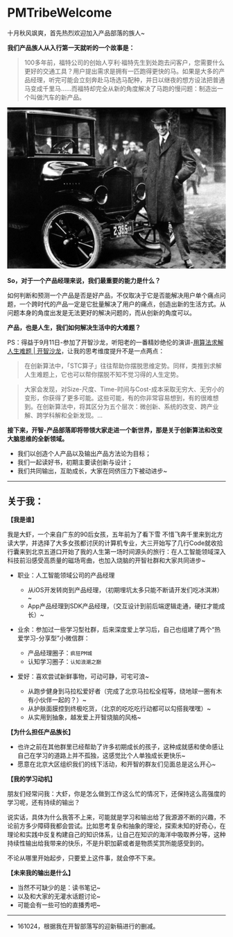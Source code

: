 # PMTribeWelcome

十月秋风飒爽，首先热烈欢迎加入产品部落的族人~

**我们产品族人从入行第一天就听的一个故事是：**

>100多年前，福特公司的创始人亨利·福特先生到处跑去问客户，您需要什么更好的交通工具？用户提出需求是拥有一匹跑得更快的马。如果是大多的产品经理，听完可能会立刻奔赴马场选马配种，并日以继夜的想方设法把普通马变成千里马......而福特却完全从新的角度解决了马跑的慢问题：制造出一个叫做汽车的新产品。

![](https://raw.githubusercontent.com/RamyWu/About-PM/master/timg2.jpg)

**So，对于一个产品经理来说，我们最重要的能力是什么？**

如何判断和预测一个产品是否是好产品，不仅取决于它是否能解决用户单个痛点问题，一个跨时代的产品一定是它批量解决了用户的痛点，创造出新的生活方式。从问题本身的角度出发是无法更好的解决问题的，而从创新的角度可以。

**产品，也是人生，我们如何解决生活中的大难题？**


PS：得益于9月11日-参加了开智沙龙，听阳老的一番精妙绝伦的演讲-[用算法求解人生难题 | 开智沙龙](https://mp.weixin.qq.com/s?__biz=MzA4ODM4ODQ3MQ==&mid=504445879&idx=1&sn=c25bb508f2d5a1d17c82b2e266f6e933&chksm=0bcf7daf3cb8f4b9ba16b219043d105b4f32903e54f05ad2bc138e39edcf192070fb58f1eec7&mpshare=1&scene=1&srcid=1014PwNl3z06LEN1GZbodVn5&key=c3acc508db7203762a25e4f8199b460dd0ee85b8dc62a3d4284ec89ada357fd193ddaf43ff70190e29686f4ffbdc2cf6&ascene=0&uin=OTYyNDg4NjIx&devicetype=iMac+MacBookPro9%2C2+OSX+OSX+10.10.1+build(14B25)&version=11020012&pass_ticket=xYh3%2BWL3Ws9eLLYiTyrAb%2FCvSOVaK6ReOTClMAjAR0ItylFBdjilwxy0VbfM9V8B)，让我的思考维度提升不是一点两点：

>在创新算法中，「STC算子」往往帮助你摆脱思维定势。同样，类推到求解人生难题上，它也可以帮你摆脱不知不觉习得的人生定势。

>大家会发现，对Size-尺度、Time-时间与Cost-成本采取无穷大、无穷小的变形，你获得了更多可能。这些可能，有的你非常容易想到，有的很难想到。在创新算法中，将其区分为五个层次：微创新、系统的改变、跨产业解、跨学科解和全新发现。...


**接下来，开智-产品部落即将带领大家走进一个新世界，那是关于创新算法和改变大脑思维的全新领域。**

- 我们以创造个人产品以及输出产品方法论为目标；
- 我们一起读好书，初期主要读创新与设计；
- 我们共同输出，互助成长，大家在同侪压力下被动进步~


***



## 关于我：


**【我是谁】**

我是大虾，一个来自广东的90后女孩，五年前为了看下雪 不惜飞奔千里来到北方读大学，并选择了大多女孩都讨厌的计算机专业，大三开始写了几行Code就收拾行囊来到北京五道口开始了我的人生第一场时间源头的旅行：在人工智能领域深入科技前沿感受高质量的磁场弯曲，也加入烧脑的开智社群和大家共同进步~ 



- 职业：人工智能领域公司的产品经理
	- 从iOS开发转岗到产品经理，（初期埋坑太多只能不断请开发们吃冰淇淋）~
	- App产品经理到SDK产品经理，（交互设计到前后端逻辑走通，硬扛才能成长）~

- 业余：参加过一些学习型社群，后来深度爱上学习后，自己也组建了两个“热爱学习-分享型”小微信群：
	- 产品经理圈子：`疯狂PM城`
	- 认知学习圈子：`认知浪潮之巅`

- 爱好：喜欢尝试新鲜事物，可动可静，可宅可浪~
	- 从跑步健身到马拉松爱好者（完成了北京马拉松全程等，绕地球一圈有木有小伙伴一起的？）~
	- 从护肤面膜控到终极吃货，（北京的吃吃吃行动都可以勾搭我嘿嘿）~
	- 从实用到抽象，越发爱上开智烧脑的风格~


**【为什么担任产品族长】**

- 也许之前在其他群里已经帮助了许多初期成长的孩子，这种成就感和使命感让自己在学习的道路上并不孤独，这感觉比个人单独成长更快乐~
- 愿意在北京大区组织我们的线下活动，和开智的群友们见面总是这么开心~


**【我的学习动机】**

朋友们经常问我：大虾，你是怎么做到工作这么忙的情况下，还保持这么高强度的学习呢，还有持续的输出？

说实话，具体为什么我答不上来，可能就是学习和输出给了我源源不断的兴趣，不论前方多少障碍我都会尝试。比如思考复杂和抽象的理论，探索未知的好奇心，在理论和实践中反复构建自己的知识体系，让自己在知识的海洋中吸取养分等，这种持续性输出给我带来的快乐，不是升职加薪或者是物质奖赏所能感受到的。

不论从哪里开始起步，只要爱上这件事，就会停不下来。


**【未来我的输出是什么】**

- 当然不可缺少的是：读书笔记~
- 以及和大家的无灌水话题讨论~
- 可能会有一些可怕的直播秀吧~

***


- 161024，根据我在开智部落写的迎新稿进行的删减。

